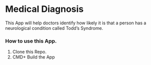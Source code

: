 # Medical Diagnosis

This App will help doctors identify how likely it is that a person has a neurological condition called Todd’s Syndrome.

### How to use this App.

1. Clone this Repo.
2. CMD+ Build the App

